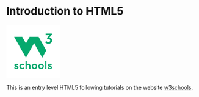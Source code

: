 # Introduction to HTML5 

<img src="Image/cover.jpeg" width="140"/>


This is an entry level HTML5 following tutorials on the website [w3schools](https://www.w3schools.com).